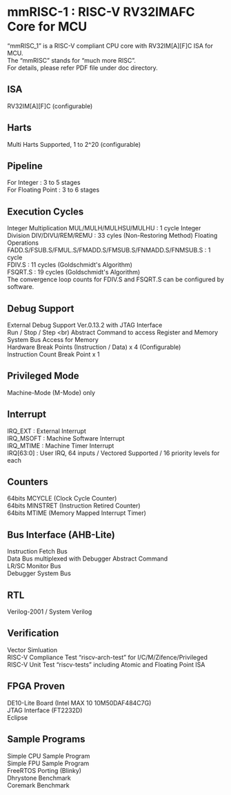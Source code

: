 # mmRISC-1 : RISC-V RV32IMAFC Core for MCU

“mmRISC_1” is a RISC-V compliant CPU core with RV32IM[A][F]C ISA for MCU.<br>
The “mmRISC” stands for “much more RISC”. <br>
For details, please refer PDF file under doc directory. <br>

## ISA
RV32IM[A][F]C (configurable)

## Harts
Multi Harts Supported, 1 to 2^20 (configurable)

## Pipeline
For Integer : 3 to 5 stages <br>
For Floating Point : 3 to 6 stages <br>

## Execution Cycles
Integer Multiplication MUL/MULH/MULHSU/MULHU : 1 cycle
Integer Division DIV/DIVU/REM/REMU : 33 cyles (Non-Restoring Method)
Floating Operations <br>
  FADD.S/FSUB.S/FMUL.S/FMADD.S/FMSUB.S/FNMADD.S/FNMSUB.S : 1 cycle <br>
  FDIV.S  : 11 cycles (Goldschmidt's Algorithm) <br>
  FSQRT.S : 19 cycles (Goldschmidt's Algorithm) <br>
  The convergence loop counts for FDIV.S and FSQRT.S can be configured by software. <br>

## Debug Support
External Debug Support Ver.0.13.2 with JTAG Interface <br>
Run / Stop / Step <br)
Abstract Command to access Register and Memory <br>
System Bus Access for Memory <br>
Hardware Break Points (Instruction / Data) x 4 (Configurable) <br>
Instruction Count Break Point x 1 <br>

## Privileged Mode
Machine-Mode (M-Mode) only <br>

## Interrupt
IRQ_EXT   : External Interrupt <br>
IRQ_MSOFT : Machine Software Interrupt <br>
IRQ_MTIME : Machine Timer Interrupt <br>
IRQ[63:0] : User IRQ, 64 inputs / Vectored Supported / 16 priority levels for each <br>

## Counters
64bits MCYCLE (Clock Cycle Counter) <br>
64bits MINSTRET (Instruction Retired Counter) <br>
64bits MTIME (Memory Mapped Interrupt Timer) <br>

## Bus Interface (AHB-Lite)
Instruction Fetch Bus <br>
Data Bus multiplexed with Debugger Abstract Command <br>
LR/SC Monitor Bus <br>
Debugger System Bus <br>

## RTL
Verilog-2001 / System Verilog <br>

## Verification
Vector Simluation <br>
RISC-V Compliance Test “riscv-arch-test” for I/C/M/Zifence/Privileged <br>
RISC-V Unit Test “riscv-tests” including Atomic and Floating Point ISA <br>

## FPGA Proven
DE10-Lite Board (Intel MAX 10 10M50DAF484C7G) <br>
JTAG Interface (FT2232D) <br>
Eclipse <br>

## Sample Programs
Simple CPU Sample Program <br>
Simple FPU Sample Program <br>
FreeRTOS Porting (Blinky) <br>
Dhrystone Benchmark <br>
Coremark Benchmark <br>
